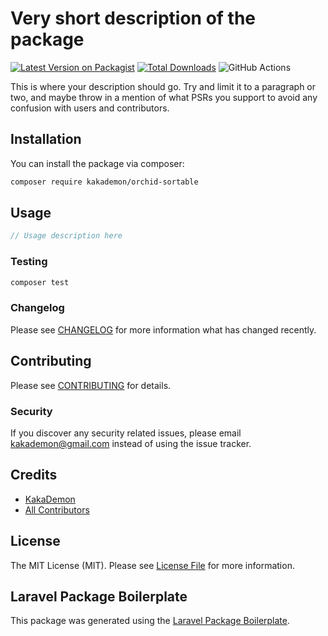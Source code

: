 # Very short description of the package

[![Latest Version on Packagist](https://img.shields.io/packagist/v/kakademon/orchid-sortable.svg?style=flat-square)](https://packagist.org/packages/kakademon/orchid-sortable)
[![Total Downloads](https://img.shields.io/packagist/dt/kakademon/orchid-sortable.svg?style=flat-square)](https://packagist.org/packages/kakademon/orchid-sortable)
![GitHub Actions](https://github.com/kakademon/orchid-sortable/actions/workflows/main.yml/badge.svg)

This is where your description should go. Try and limit it to a paragraph or two, and maybe throw in a mention of what PSRs you support to avoid any confusion with users and contributors.

## Installation

You can install the package via composer:

```bash
composer require kakademon/orchid-sortable
```

## Usage

```php
// Usage description here
```

### Testing

```bash
composer test
```

### Changelog

Please see [CHANGELOG](CHANGELOG.md) for more information what has changed recently.

## Contributing

Please see [CONTRIBUTING](CONTRIBUTING.md) for details.

### Security

If you discover any security related issues, please email kakademon@gmail.com instead of using the issue tracker.

## Credits

-   [KakaDemon](https://github.com/kakademon)
-   [All Contributors](../../contributors)

## License

The MIT License (MIT). Please see [License File](LICENSE.md) for more information.

## Laravel Package Boilerplate

This package was generated using the [Laravel Package Boilerplate](https://laravelpackageboilerplate.com).
